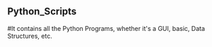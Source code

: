 ## Python_Scripts
#It contains all the Python Programs, whether it's a GUI, basic, Data Structures, etc.
